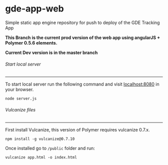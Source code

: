 # gde-app-web
Simple static app engine repository for push to deploy of the GDE Tracking App

**This Branch is the current prod version of the web app using angularJS + Polymer 0.5.6 elements.**

**Current Dev version is in the master branch**

###### Start local server
-------------------------

To start local server run the following command and visit [localhost:8080](http://localhost:8080/) in your browser.

```
node server.js
```

###### Vulcanize files
----------------------

First install Vulcanize, this version of Polymer requires vulcanize 0.7.x.

```
npm install -g vulcanize@0.7.10
```

Once installed go to `/public` folder and run:

```
vulcanize app.html -o index.html
```
